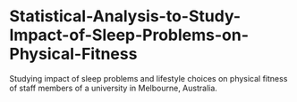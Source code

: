 # Statistical-Analysis-to-Study-Impact-of-Sleep-Problems-on-Physical-Fitness
Studying impact of sleep problems and lifestyle choices on physical fitness of staff members of a university in Melbourne, Australia.
